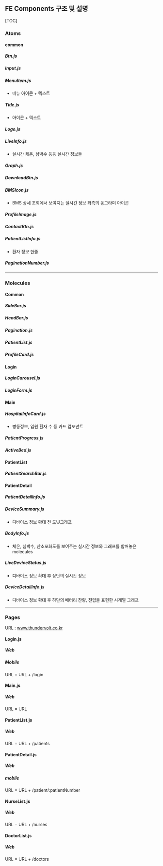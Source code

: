 ## FE Components 구조 및 설명

[TOC]

### Atoms

#### common

##### Btn.js

##### Input.js

##### MenuItem.js

- 메뉴 아이콘 + 텍스트

##### Title.js

- 아이콘 + 텍스트

##### Logo.js

##### LiveInfo.js

- 실시간 체온, 심박수 등등 실시간 정보들

##### Graph.js

##### DownloadBtn.js

##### BMSIcon.js

- BMS 상세 조회에서 보여지는 실시간 정보 좌측의 동그라미 아이콘

##### ProfileImage.js

##### ContactBtn.js

##### PatientListInfo.js

- 환자 정보 한줄

##### PaginationNumber.js



---

### Molecules

#### Common

##### SideBar.js

##### HeadBar.js

##### Pagination.js

##### PatientList.js

##### ProfileCard.js



#### Login

##### LoginCarousel.js

##### LoginForm.js



#### Main

##### HospitalInfoCard.js

- 병동정보, 입원 환자 수 등 카드 컴포넌트

##### PatientProgress.js

##### ActiveBed.js



#### PatientList

##### PatientSearchBar.js



#### PatientDetail

##### PatientDetailInfo.js

##### DeviceSummary.js

- 디바이스 정보 확대 전 도넛그래프

##### BodyInfo.js

- 체온, 심박수, 산소포화도를 보여주는 실시간 정보와 그래프를 합쳐놓은 molecules

##### LiveDeviceStatus.js

- 디바이스 정보 확대 후 상단의 실시간 정보

##### DeviceDetailInfo.js

- 디바이스 정보 확대 후 하단의 배터리 잔량, 전압을 표현한 시계열 그래프



---

### Pages

URL : www.thundervolt.co.kr



#### Login.js

##### Web

##### Mobile

URL = URL + /login



#### Main.js

##### Web

URL = URL



#### PatientList.js

##### Web

URL = URL + /patients



#### PatientDetail.js

##### Web

##### mobile

URL = URL + /patient/:patientNumber



#### NurseList.js

##### Web

URL = URL + /nurses



#### DoctorList.js

##### Web

URL = URL + /doctors